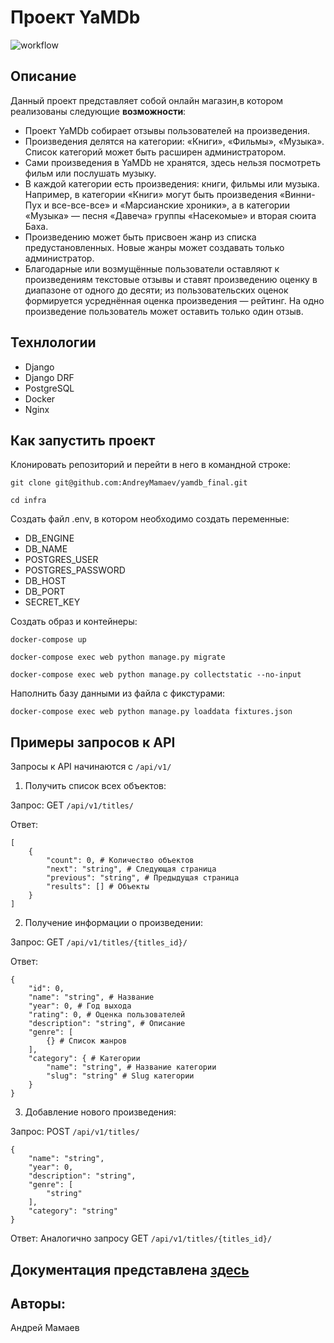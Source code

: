 # Проект YaMDb

![workflow](https://github.com/AndreyMamaev/yamdb_final/actions/workflows/yamdb_workflow.yml/badge.svg)

## Описание

Данный проект представляет собой онлайн магазин,в котором реализованы следующие **возможности**:

- Проект YaMDb собирает отзывы пользователей на произведения.
- Произведения делятся на категории: «Книги», «Фильмы», «Музыка». Список категорий  может быть расширен администратором.
- Сами произведения в YaMDb не хранятся, здесь нельзя посмотреть фильм или послушать музыку.
- В каждой категории есть произведения: книги, фильмы или музыка. Например, в категории «Книги» могут быть произведения «Винни-Пух и все-все-все» и «Марсианские хроники», а в категории «Музыка» — песня «Давеча» группы «Насекомые» и вторая сюита Баха.
- Произведению может быть присвоен жанр  из списка предустановленных. Новые жанры может создавать только администратор.
- Благодарные или возмущённые пользователи оставляют к произведениям текстовые отзывы  и ставят произведению оценку в диапазоне от одного до десяти; из пользовательских оценок формируется усреднённая оценка произведения — рейтинг. На одно произведение пользователь может оставить только один отзыв.

## Технлологии

- Django
- Django DRF
- PostgreSQL
- Docker
- Nginx

## Как запустить проект

Клонировать репозиторий и перейти в него в командной строке:

```git clone git@github.com:AndreyMamaev/yamdb_final.git```

```cd infra```

Создать файл .env, в котором необходимо создать переменные:

- DB_ENGINE
- DB_NAME
- POSTGRES_USER
- POSTGRES_PASSWORD
- DB_HOST
- DB_PORT
- SECRET_KEY

Cоздать образ и контейнеры:

```docker-compose up```

```docker-compose exec web python manage.py migrate```

```docker-compose exec web python manage.py collectstatic --no-input```

Наполнить базу данными из файла с фикстурами:

```docker-compose exec web python manage.py loaddata fixtures.json```

## Примеры запросов к API

Запросы к API начинаются с ```/api/v1/```

1. Получить список всех объектов:

Запрос:
GET ```/api/v1/titles/```

Ответ:
```
[
    {
        "count": 0, # Количество объектов
        "next": "string", # Следующая страница
        "previous": "string", # Предыдущая страница
        "results": [] # Объекты
    }
]
```

2. Получение информации о произведении:

Запрос:
GET ```/api/v1/titles/{titles_id}/```

Ответ:
```
{
    "id": 0,
    "name": "string", # Название
    "year": 0, # Год выхода
    "rating": 0, # Оценка пользователей
    "description": "string", # Описание
    "genre": [
        {} # Список жанров
    ],
    "category": { # Категории
        "name": "string", # Название категории
        "slug": "string" # Slug категории
    }
}
```

3. Добавление нового произведения:

Запрос:
POST ```/api/v1/titles/```
```
{
    "name": "string",
    "year": 0,
    "description": "string",
    "genre": [
        "string"
    ],
    "category": "string"
}
```

Ответ:
Аналогично запросу GET ```/api/v1/titles/{titles_id}/```

## Документация представлена [здесь](http://51.250.18.172/redoc/)

## Авторы:

Андрей Мамаев
